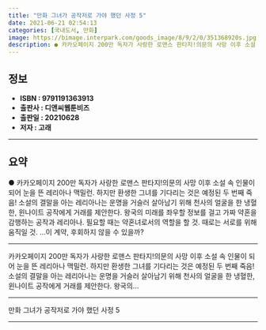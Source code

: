 ```yaml
---
title: "만화 그녀가 공작저로 가야 했던 사정 5"
date: 2021-06-21 02:54:13
categories: [국내도서, 만화]
image: https://bimage.interpark.com/goods_image/8/9/2/0/351368920s.jpg
description: ● 카카오페이지 200만 독자가 사랑한 로맨스 판타지!의문의 사망 이후 소설 속 인물이 되어 눈을 뜬 레리아나 맥밀런. 하지만 환생한 그녀를 기다리는 것은 예정된 두 번째 죽음! 소설의 결말을 아는 레리아나는 운명을 거슬러 살아남기 위해 천사의 얼굴을 한 냉혈한, 윈나이트 공작에게 거
---
```


## **정보**

- **ISBN : 9791191363913**
- **출판사 : 디앤씨웹툰비즈**
- **출판일 : 20210628**
- **저자 : 고래**

------



## **요약**

●  카카오페이지 200만 독자가 사랑한 로맨스 판타지!의문의 사망 이후 소설 속 인물이 되어 눈을 뜬 레리아나 맥밀런. 하지만 환생한 그녀를 기다리는 것은 예정된 두 번째 죽음! 소설의 결말을 아는 레리아나는 운명을 거슬러 살아남기 위해 천사의 얼굴을 한 냉혈한, 윈나이트 공작에게 거래를 제안한다. 왕국의 미래를 좌우할 정보를 걸고 가짜 약혼을 감행하는 공작과 레리아나. 필요할 때는 약혼녀로서의 역할을 할 것. 때로는 서로를 위해 움직일 것. …이 계약, 후회하지 않을 수 있을까?

------

카카오페이지 200만 독자가 사랑한 로맨스 판타지!의문의 사망 이후 소설 속 인물이 되어 눈을 뜬 레리아나 맥밀런. 하지만 환생한 그녀를 기다리는 것은 예정된 두 번째 죽음! 소설의 결말을 아는 레리아나는 운명을 거슬러 살아남기 위해 천사의 얼굴을 한 냉혈한, 윈나이트 공작에게 거래를 제안한다. 왕국의... 

------


만화 그녀가 공작저로 가야 했던 사정 5 

------


